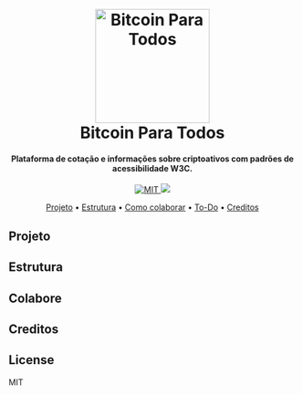 <h1 align="center">
  <br>
  <a href="#"><img src="https://i.imgur.com/kC9uOL6.png?1" alt="Bitcoin Para Todos" width="200"></a>
  <br>
  Bitcoin Para Todos
  <br>
</h1>

<h4 align="center">Plataforma de cotação e informações sobre criptoativos com padrões de acessibilidade W3C.</h4>

<p align="center">
  <a href="#">
    <img src="https://img.shields.io/badge/license-MIT-green"
         alt="MIT">
  </a>
  <a href="https://github.com/bitcoinparatodos/cotacao/">
  <img src="https://img.shields.io/github/repo-size/bitcoinparatodos/cotacao"></a>
</p>

<p align="center">
  <a href="#Projeto">Projeto</a> •
  <a href="#Estrutura">Estrutura</a> •
  <a href="#Colabore">Como colaborar</a> •
  <a href="#Todo">To-Do</a> •
  <a href="#Creditos">Creditos</a> 
</p>

## Projeto


## Estrutura


## Colabore


## Creditos


## License

MIT

